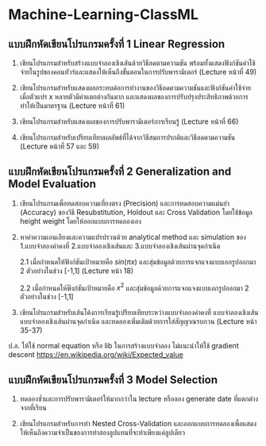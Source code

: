 # Machine-Learning-ClassML
## แบบฝึกหัดเขียนโปรแกรมครั้งที่ 1 Linear Regression
1. เขียนโปรแกรมสำหรับสร้างแบบจำลองเชิงเส้นด้วยวิธีลดตามความชัน พร้อมทั้งแสดงฟังก์ชันค่าใช้จ่ายในรูปของคอนทัวร์และแสดงให้เห็นถึงขั้นตอนในการปรับพารามิเตอร์ (Lecture หน้าที่ 49)

2. เขียนโปรแกรมสำหรับแสดงผลกระทบต่อการทำงานของวิธีลดตามความชันและฟังก์ชันค่าใช้จ่าย เมื่อตัวแปร x หลายตัวมีค่าแตกต่างกันมาก และแสดงผลของการปรับปรุงประสิทธิภาพด้วยการทำให้เป็นมาตรฐาน (Lecture หน้าที่ 61)

3. เขียนโปรแกรมสำหรับแสดงผลของการปรับพารามิเตอร์การเรียนรู้ (Lecture หน้าที่ 66)

4. เขียนโปรแกรมสำหรับเปรียบเทียบผลลัพธ์ที่ได้จากวิธีสมการปรกติและวิธีลดตามความชัน (Lecture หน้าที่ 57 และ 59)

## แบบฝึกหัดเขียนโปรแกรมครั้งที่ 2 Generalization and Model Evaluation
1. เขียนโปรแกรมเพื่อทดสอบความเที่ยงตรง (Precision) และการทดสอบความแม่นยํา (Accuracy) ของวิธี Resubstitution, Holdout และ Cross Validation โดยใช้ข้อมูล height weight โดยให้ออกแบบการทดลองเอง 


2. หาค่าความเอนเอียงและความแปรปรวนด้วย analytical method และ simulation ของ 1.แบบจำลองค่าคงที่ 2.แบบจำลองเชิงเส้นและ 3.แบบจำลองเชิงเส้นผ่านจุดกำเนิด

    2.1 เมื่อกำหนดให้ฟังก์ชันเป้าหมายคือ $sin(\pi x)$ และสุ่มข้อมูลด้วยการแจกแจงแบบเอกรูปออกมา 2 ตัวอย่างในช่วง [-1,1] (Lecture หน้า 18)

    2.2 เมื่อกำหนดให้ฟังก์ชันเป้าหมายคือ $x^2$ และสุ่มข้อมูลด้วยการแจกแจงแบบเอกรูปออกมา 2 ตัวอย่างในช่วง [-1,1] 

3. เขียนโปรแกรมสำหรับเส้นโค้งการเรียนรู้เปรียบเทียบระหว่างแบบจำลองค่าคงที่ แบบจำลองเชิงเส้น แบบจำลองเชิงเส้นผ่านจุดกำเนิด และทดลองเพิ่มเติมด้วยการใส่สัญญาณรบกวน (Lecture หน้า 35-37)

ป.ล. ให้ใช้ normal equation หรือ lib ในการสร้างแบบจำลอง ไม่แนะนำให้ใช้ gradient descent
https://en.wikipedia.org/wiki/Expected_value

## แบบฝึกหัดเขียนโปรแกรมครั้งที่ 3 Model Selection
1. ทดลองซ้ำและการปรับพารามิเตอร์ให้มากกว่าใน lecture หรือลอง generate date ที่แตกต่างจากที่เรียน

2. เขียนโปรแกรมสำหรับการทำ Nested Cross-Validation และออกแบบการทดลองเพื่อแสดงให้เห็นถึงความจำเป็นของการทำสองลูปแทนที่จะทำเพียงแค่ลูปเดียว

